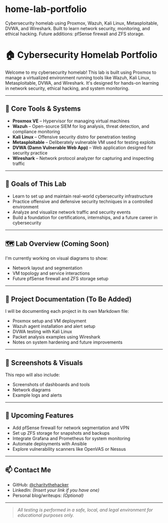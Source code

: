 # home-lab-portfolio
Cybersecurity homelab using Proxmox, Wazuh, Kali Linux, Metasploitable, DVWA, and Wireshark. Built to learn network security, monitoring, and ethical hacking. Future additions: pfSense firewall and ZFS storage.


# 🏠 Cybersecurity Homelab Portfolio

Welcome to my cybersecurity homelab! This lab is built using Proxmox to manage a virtualized environment running tools like Wazuh, Kali Linux, Metasploitable, DVWA, and Wireshark. It's designed for hands-on learning in network security, ethical hacking, and system monitoring.

---

## 🔧 Core Tools & Systems

- **Proxmox VE** – Hypervisor for managing virtual machines
- **Wazuh** – Open-source SIEM for log analysis, threat detection, and compliance monitoring
- **Kali Linux** – Offensive security distro for penetration testing
- **Metasploitable** – Deliberately vulnerable VM used for testing exploits
- **DVWA (Damn Vulnerable Web App)** – Web application designed for security practice
- **Wireshark** – Network protocol analyzer for capturing and inspecting traffic

---

## 🧠 Goals of This Lab

- Learn to set up and maintain real-world cybersecurity infrastructure
- Practice offensive and defensive security techniques in a controlled environment
- Analyze and visualize network traffic and security events
- Build a foundation for certifications, internships, and a future career in cybersecurity

---

## 🗺️ Lab Overview (Coming Soon)

I'm currently working on visual diagrams to show:
- Network layout and segmentation
- VM topology and service interactions
- Future pfSense firewall and ZFS storage setup

---

## 📁 Project Documentation (To Be Added)

I will be documenting each project in its own Markdown file:
- Proxmox setup and VM deployment
- Wazuh agent installation and alert setup
- DVWA testing with Kali Linux
- Packet analysis examples using Wireshark
- Notes on system hardening and future improvements

---

## 📸 Screenshots & Visuals

This repo will also include:
- Screenshots of dashboards and tools
- Network diagrams
- Example logs and alerts

---

## 🚧 Upcoming Features

- Add pfSense firewall for network segmentation and VPN
- Set up ZFS storage for snapshots and backups
- Integrate Grafana and Prometheus for system monitoring
- Automate deployments with Ansible
- Explore vulnerability scanners like OpenVAS or Nessus

---

## 📫 Contact Me

- GitHub: [@charitythehacker](https://github.com/charitythehacker)
- LinkedIn: *(Insert your link if you have one)*
- Personal blog/writeups: *(Optional)*

---

> *All testing is performed in a safe, local, and legal environment for educational purposes only.*
